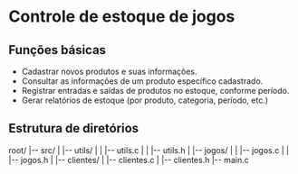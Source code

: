 # Controle de estoque de jogos

## Funções básicas

- Cadastrar novos produtos e suas informações.
- Consultar as informações de um produto específico cadastrado.
- Registrar entradas e saídas de produtos no estoque, conforme período.
- Gerar relatórios de estoque (por produto, categoria, período, etc.)

## Estrutura de diretórios

root/
|-- src/
|   |-- utils/
|   |   |-- utils.c
|   |   |-- utils.h
|   |-- jogos/
|   |   |-- jogos.c
|   |   |-- jogos.h
|   |-- clientes/
|       |-- clientes.c
|       |-- clientes.h
|-- main.c
